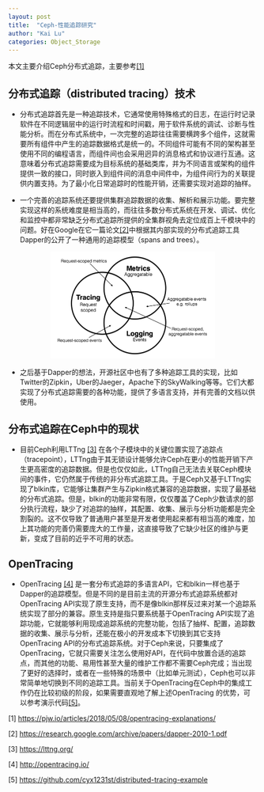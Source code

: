 ```yaml
---
layout: post
title:  "Ceph-性能追踪研究"
author: "Kai Lu"
categories: Object_Storage
---
```


本文主要介绍Ceph分布式追踪，主要参考[\[1\]](https://pjw.io/articles/2018/05/08/opentracing-explanations/)


## 分布式追踪（distributed tracing）技术 

- 分布式追踪首先是一种追踪技术，它通常使用特殊格式的日志，在运行时记录软件在不同逻辑层中的运行时流程和时间戳，用于软件系统的调试、诊断与性能分析。而在分布式系统中，一次完整的追踪往往需要横跨多个组件，这就需要所有组件中产生的追踪数据格式是统一的。不同组件可能有不同的架构甚至使用不同的编程语言，而组件间也会采用迥异的消息格式和协议进行互通。这意味着分布式追踪需要成为目标系统的基础类库，并为不同语言或架构的组件提供一致的接口，同时嵌入到组件间的消息中间件中，为组件间行为的关联提供内置支持。为了最小化日常追踪时的性能开销，还需要实现对追踪的抽样。 

- 一个完善的追踪系统还要提供集群追踪数据的收集、解析和展示功能。要完整实现这样的系统难度是相当高的，而往往多数分布式系统在开发、调试、优化和监控中都非常缺乏分布式追踪所提供的全集群视角去定位成百上千模块中的问题。好在Google在它一篇论文[\[2\]](https://research.google.com/archive/papers/dapper-2010-1.pdf )中根据其内部实现的分布式追踪工具Dapper的公开了一种通用的追踪模型（spans and trees）。 

<div  align="center">  
<img src="../photos/dapper.png" style="zoom:50%;" />
</div>
 
- 之后基于Dapper的想法，开源社区中也有了多种追踪工具的实现，比如Twitter的Zipkin，Uber的Jaeger，Apache下的SkyWalking等等。它们大都实现了分布式追踪需要的各种功能，提供了多语言支持，并有完善的文档以供使用。 

 

## 分布式追踪在Ceph中的现状 

- 目前Ceph利用LTTng [\[3\]](https://lttng.org/) 在各个子模块中的关键位置实现了追踪点（tracepoint），LTTng由于其无锁设计能够允许Ceph在更小的性能开销下产生更高密度的追踪数据。但是也仅仅如此，LTTng自己无法去关联Ceph模块间的事件，它仍然属于传统的非分布式追踪工具。于是Ceph又基于LTTng实现了blkin库，它能够让集群产生与Zipkin格式兼容的追踪数据，实现了最基础的分布式追踪。但是，blkin的功能非常有限，仅仅覆盖了Ceph少数请求的部分执行流程，缺少了对追踪的抽样，其配置、收集、展示与分析功能都是完全割裂的。这不仅导致了普通用户甚至是开发者使用起来都有相当高的难度，加上其功能的完善仍需要庞大的工作量，这直接导致了它缺少社区的维护与更新，变成了目前的近乎不可用的状态。 

 

## OpenTracing 

- OpenTracing [\[4\]](http://opentracing.io/) 是一套分布式追踪的多语言API，它和blkin一样也基于Dapper的追踪模型。但是不同的是目前主流的开源分布式追踪系统都对OpenTracing API实现了原生支持，而不是像blkin那样反过来对某一个追踪系统实现了部分的兼容。原生支持是指只要系统基于OpenTracing API实现了追踪功能，它就能够利用现成追踪系统的完整功能，包括了抽样、配置，追踪数据的收集、展示与分析，还能在极小的开发成本下切换到其它支持OpenTracing API的分布式追踪系统。对于Ceph来说，只要集成了OpenTracing，它就只需要关注怎么使用好API，在代码中放置合适的追踪点，而其他的功能、易用性甚至大量的维护工作都不需要Ceph完成；当出现了更好的选择时，或者在一些特殊的场景中（比如单元测试），Ceph也可以非常简单地切换到不同的追踪工具。当前关于OpenTracing在Ceph中的集成工作仍在比较初级的阶段，如果需要直观地了解上述OpenTracing 的优势，可以参考演示代码[\[5\]](https://github.com/cyx1231st/distributed-tracing-example)。 



 [1] https://pjw.io/articles/2018/05/08/opentracing-explanations/
 
 [2] https://research.google.com/archive/papers/dapper-2010-1.pdf

 [3] https://lttng.org/ 

 [4] http://opentracing.io/ 

 [5] https://github.com/cyx1231st/distributed-tracing-example 

